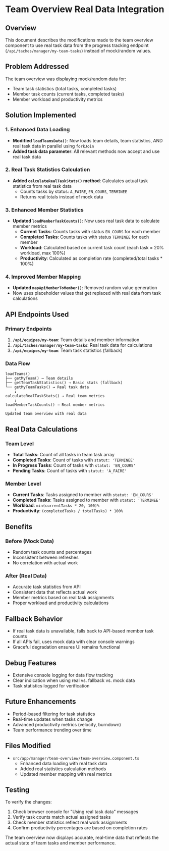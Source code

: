 # Team Overview Real Data Integration

## Overview
This document describes the modifications made to the team overview component to use real task data from the progress tracking endpoint (`/api/taches/manager/my-team-tasks`) instead of mock/random values.

## Problem Addressed
The team overview was displaying mock/random data for:
- Team task statistics (total tasks, completed tasks)
- Member task counts (current tasks, completed tasks)
- Member workload and productivity metrics

## Solution Implemented

### 1. Enhanced Data Loading
- **Modified `loadTeamsData()`**: Now loads team details, team statistics, AND real task data in parallel using `forkJoin`
- **Added task data parameter**: All relevant methods now accept and use real task data

### 2. Real Task Statistics Calculation
- **Added `calculateRealTaskStats()` method**: Calculates actual task statistics from real task data
  - Counts tasks by status: `A_FAIRE`, `EN_COURS`, `TERMINEE`
  - Returns real totals instead of mock data

### 3. Enhanced Member Statistics
- **Updated `loadMemberTaskCounts()`**: Now uses real task data to calculate member metrics
  - **Current Tasks**: Counts tasks with status `EN_COURS` for each member
  - **Completed Tasks**: Counts tasks with status `TERMINEE` for each member
  - **Workload**: Calculated based on current task count (each task = 20% workload, max 100%)
  - **Productivity**: Calculated as completion rate (completed/total tasks * 100%)

### 4. Improved Member Mapping
- **Updated `mapApiMemberToMember()`**: Removed random value generation
- Now uses placeholder values that get replaced with real data from task calculations

## API Endpoints Used

### Primary Endpoints
1. **`/api/equipes/my-team`**: Team details and member information
2. **`/api/taches/manager/my-team-tasks`**: Real task data for calculations
3. **`/api/equipes/my-team`**: Team task statistics (fallback)

### Data Flow
```
loadTeams() 
├── getMyTeam() → Team details
├── getTeamTaskStatistics() → Basic stats (fallback)
└── getMyTeamTasks() → Real task data
    ↓
calculateRealTaskStats() → Real team metrics
    ↓
loadMemberTaskCounts() → Real member metrics
    ↓
Updated team overview with real data
```

## Real Data Calculations

### Team Level
- **Total Tasks**: Count of all tasks in team task array
- **Completed Tasks**: Count of tasks with `statut: 'TERMINEE'`
- **In Progress Tasks**: Count of tasks with `statut: 'EN_COURS'`
- **Pending Tasks**: Count of tasks with `statut: 'A_FAIRE'`

### Member Level
- **Current Tasks**: Tasks assigned to member with `statut: 'EN_COURS'`
- **Completed Tasks**: Tasks assigned to member with `statut: 'TERMINEE'`
- **Workload**: `min(currentTasks * 20, 100)%`
- **Productivity**: `(completedTasks / totalTasks) * 100%`

## Benefits

### Before (Mock Data)
- Random task counts and percentages
- Inconsistent between refreshes
- No correlation with actual work

### After (Real Data)
- Accurate task statistics from API
- Consistent data that reflects actual work
- Member metrics based on real task assignments
- Proper workload and productivity calculations

## Fallback Behavior
- If real task data is unavailable, falls back to API-based member task counts
- If all APIs fail, uses mock data with clear console warnings
- Graceful degradation ensures UI remains functional

## Debug Features
- Extensive console logging for data flow tracking
- Clear indication when using real vs. fallback vs. mock data
- Task statistics logged for verification

## Future Enhancements
- Period-based filtering for task statistics
- Real-time updates when tasks change
- Advanced productivity metrics (velocity, burndown)
- Team performance trending over time

## Files Modified
- `src/app/manager/team-overview/team-overview.component.ts`
  - Enhanced data loading with real task data
  - Added real statistics calculation methods
  - Updated member mapping with real metrics

## Testing
To verify the changes:
1. Check browser console for "Using real task data" messages
2. Verify task counts match actual assigned tasks
3. Check member statistics reflect real work assignments
4. Confirm productivity percentages are based on completion rates

The team overview now displays accurate, real-time data that reflects the actual state of team tasks and member performance.
